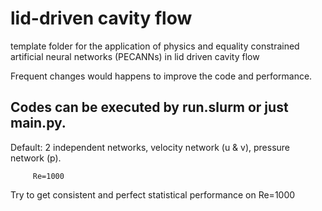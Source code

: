 # lid-driven cavity flow
template folder for the application of physics and equality constrained artificial neural networks (PECANNs) in lid driven cavity flow

Frequent changes would happens to improve the code and performance.

## Codes can be executed by run.slurm or just main.py.
Default: 2 independent networks, velocity network (u & v), pressure network (p).
         
         Re=1000

Try to get consistent and perfect statistical performance on Re=1000

